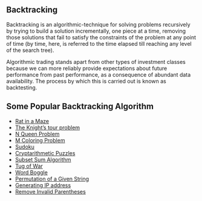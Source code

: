 ## Backtracking

Backtracking is an algorithmic-technique for solving problems recursively by trying to build a solution incrementally, one piece at a time, removing those solutions that fail to satisfy the constraints of the problem at any point of time (by time, here, is referred to the time elapsed till reaching any level of the search tree).

Algorithmic trading stands apart from other types of investment classes because we can more reliably provide expectations about future performance from past performance, as a consequence of abundant data availability. The process by which this is carried out is known as backtesting.


## Some Popular Backtracking Algorithm


* [Rat in a Maze](Rat%20in%20a%20Maze/README.md)
* [The Knight’s tour problem](The%20Knight’s%20tour%20problem/README.md)
* [N Queen Problem](N%20Queen%20Problem/README.md)
* [M Coloring Problem](m%20colouring/README.md)
* [Sudoku](Sudoku/readme.md)
* [Cryptarithmetic Puzzles](Cryptarithmetic%20Puzzles/README.md)
* [Subset Sum Algorithm](Subset%20Sum/README.md)
* [Tug of War](Tug%20of%20War/README.md)
* [Word Boggle](Word%20Boggle/README.md)
* [Permutation of a Given String](Permutation%20Of%20a%20Given%20String/README.md)
* [Generating IP address](Generate%20IP%20Adresses/README.md)
* [Remove Invalid Parentheses](Remove%20Invalid%20Parentheses/README.md)
